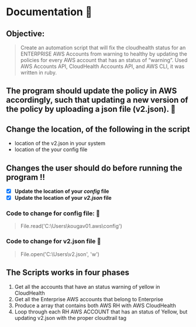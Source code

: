 
# Documentation :memo: #
## Objective: ##
> Create an automation script that will fix the cloudhealth status for an ENTERPRISE AWS Accounts from warning to healthy by updating the policies for every AWS account that has an status of “warning”. Used AWS Accounts API, CloudHealth Accounts API, and AWS CLI, it was written in ruby.
## The program should update the policy in AWS accordingly, such that updating a new version of the policy by uploading a json file (v2.json). :page_facing_up: ##

## Change the location, of the following in the script ##
- location of the v2.json in your system
- location of the your config file

## Changes the user should do before running the program :bangbang: ##
- [x] **Update the location of your _config_ file** 
- [x] **Update the location of your _v2.json_ file** 

### Code to change for config file: :red_circle:
> File.read('C:\Users\kougav01\.aws\config')

### Code to change for v2.json file :red_circle:
> File.open('C:\Users\v2.json', 'w')

## The Scripts works in four phases  ##
1. Get all the accounts that have an status warning of yellow in CloudHealth
2. Get all the Enterprise AWS accounts that belong to Enterprise
3. Produce a array that contains both AWS RH with AWS CloudHealth
4. Loop through each RH AWS ACCOUNT that has an status of Yellow, but updating v2.json with the proper cloudtrail tag


